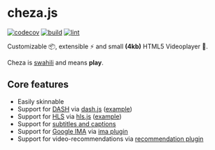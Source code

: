 # cheza.js

[![codecov](https://codecov.io/github/mistweaverco/cheza.js/branch/main/graph/badge.svg?token=FIU6JNUCK4)](https://codecov.io/github/mistweaverco/cheza.js)
[![build](https://github.com/mistweaverco/cheza.js/actions/workflows/build.yml/badge.svg)](https://github.com/mistweaverco/cheza.js/actions?query=workflow%3ABuild)
[![lint](https://github.com/mistweaverco/cheza.js/actions/workflows/lint.yml/badge.svg)](https://github.com/mistweaverco/cheza.js/actions?query=workflow%3ALint)


Customizable 📦, extensible ⚡ and small **(4kb)** HTML5 Videoplayer 📼.

Cheza is [swahili][cheza-swahili] and means **play**.

## Core features

 - Easily skinnable
 - Support for [DASH][dash] via [dash.js][dashjs] ([example][dashjs-example])
 - Support for [HLS][hls] via [hls.js][hlsjs] ([example][hlsjs-example])
 - Support for [subtitles and captions][subtitles-captions]
 - Support for [Google IMA][google-ima] via [ima plugin](packages/ima-plugin)
 - Support for video-recommendations via [recommendation plugin](packages/recommendation-plugin)

[cheza-swahili]: https://en.wikipedia.org/wiki/Swahili_language
[dash]: https://en.wikipedia.org/wiki/Dynamic_Adaptive_Streaming_over_HTTP
[dashjs]: https://github.com/Dash-Industry-Forum/dash.js
[dashjs-example]: https://github.com/mistweaverco/cheza.js/blob/main/packages/cheza.js/src/dev.ts#L12-L16
[hls]: https://en.wikipedia.org/wiki/HTTP_Live_Streaming
[hlsjs]: https://github.com/video-dev/hls.js
[hlsjs-example]: https://github.com/mistweaverco/cheza.js/blob/main/packages/cheza.js/src/dev.ts#L17-L25
[subtitles-captions]: https://developer.mozilla.org/en-US/docs/Web/Guide/Audio_and_video_delivery/Adding_captions_and_subtitles_to_HTML5_video
[google-ima]: https://developers.google.com/interactive-media-ads

